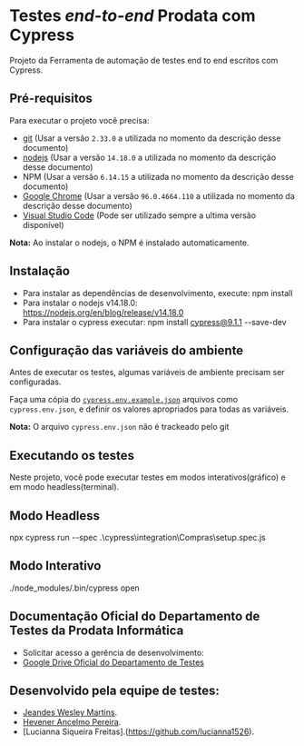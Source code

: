 # Testes _end-to-end_ Prodata com Cypress

Projeto da Ferramenta de automação de testes end to end escritos com Cypress.

## Pré-requisitos

Para executar o projeto você precisa:

- [git](https://git-scm.com/downloads) (Usar a versão `2.33.0` a utilizada no momento da descrição desse documento)
- [nodejs](https://nodejs.org/en/blog/release/v14.18.0) (Usar a versão `14.18.0` a utilizada no momento da descrição desse documento)
- NPM (Usar a versão `6.14.15` a utilizada no momento da descrição desse documento)
- [Google Chrome](https://www.google.com/intl/pt_br/chrome/) (Usar a versão `96.0.4664.110` a utilizada no momento da descrição desse documento)
- [Visual Studio Code](https://code.visualstudio.com/Download) (Pode ser utilizado sempre a ultima versão disponível)

**Nota:** Ao instalar o nodejs, o NPM é instalado automaticamente.

## Instalação

- Para instalar as dependências de desenvolvimento, execute: npm install
- Para instalar o nodejs v14.18.0: https://nodejs.org/en/blog/release/v14.18.0
- Para instalar o cypress executar: npm install cypress@9.1.1 --save-dev

## Configuração das variáveis do ambiente

Antes de executar os testes, algumas variáveis de ambiente precisam ser configuradas.

Faça uma cópia do [`cypress.env.example.json`](./cypress.env.example.json) arquivos como `cypress.env.json`, e definir os valores apropriados para todas as variáveis.

**Nota:** O arquivo `cypress.env.json` não é trackeado pelo git

## Executando os testes

Neste projeto, você pode executar testes em modos interativos(gráfico) e em modo headless(terminal).

## Modo Headless

npx cypress run --spec .\cypress\integration\Compras\setup.spec.js

## Modo Interativo

./node_modules/.bin/cypress open

## Documentação Oficial do Departamento de Testes da Prodata Informática
- Solicitar acesso a gerência de desenvolvimento:
- [Google Drive Oficial do Departamento de Testes](https://drive.google.com/drive/u/0/folders/1I3KUViNwOIG0_4_uzthtyKbvNuGqf6FB)

## Desenvolvido pela equipe de testes:

- [Jeandes Wesley Martins](https://github.com/jeandeswesley).
- [Hevener Ancelmo Pereira](https://github.com/hevener10).
- [Lucianna Siqueira Freitas].(https://github.com/lucianna1526).
